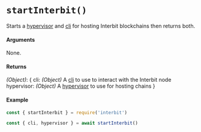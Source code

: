 # `startInterbit()`

Starts a [hypervisor](../../key-concepts/README.md#hypervisor) and [cli](../interbit-core/cli/README.md) for hosting Interbit blockchains then returns both.

#### Arguments

None.

#### Returns

*(Object)*: {
  cli: *(Object)* A [cli](../interbit-core/cli/README.md) to use to interact with the Interbit node
  hypervisor: *(Object)* A [hypervisor](../interbit-core/hypervisor/README.md) to use for hosting chains
}

#### Example

```js
const { startInterbit } = require('interbit')

const { cli, hypervisor } = await startInterbit()
```
